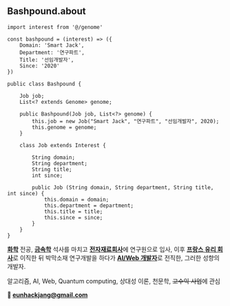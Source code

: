 ## Bashpound.about
<code-group>
<code-block title="JS">

```js{4}
import interest from '@/genome'

const bashpound = (interest) => ({
    Domain: 'Smart Jack',
    Department: '연구파트',
    Title: '선임개발자',
    Since: '2020'
})

```
</code-block>
<code-block title="Java">

```java{7}
public class Bashpound {

    Job job;
    List<? extends Genome> genome;

    public Bashpound(Job job, List<?> genome) {
        this.job = new Job("Smart Jack", "연구파트", "선임개발자", 2020);
        this.genome = genome;
    }

    class Job extends Interest {
        
        String domain;
        String department;
        String title;
        int since;

        public Job (String domain, String department, String title, int since) {
            this.domain = domain;
            this.department = department;
            this.title = title;
            this.since = since;
        }
    }
}
```
</code-block>
</code-group>


[**화학**](http://yonsei.ac.kr) 전공, [**금속학**](http://postech.ac.kr) 석사를 마치고 [**전자재료회사**](http://dongjin.com)에 연구원으로 입사, 이후 [**프랑스 유리 회사**](http://saint-gobain.com)로 이직한 뒤 박막소재 연구개발을 하다가 [**AI/Web 개발자**](http://smartjackwp.com)로 전직한, 그러한 성향의 개발자.

알고리즘, AI, Web, Quantum computing, 상대성 이론, 천문학, <del>고수익 사업</del>에 관심

**:email: eunhackjang@gmail.com**